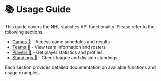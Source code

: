 # 📚 Usage Guide

This guide covers the NHL statistics API functionality. Please refer to the following sections:

- [Games 🏒](usage/games.md) - Access game schedules and results
- [Teams 🏒](usage/teams.md) - View team information and rosters
- [Players 🏒](usage/players.md) - Get player statistics and profiles
- [Standings 🏒](usage/standings.md) - Check league and division standings

Each section provides detailed documentation on available functions and usage examples.
